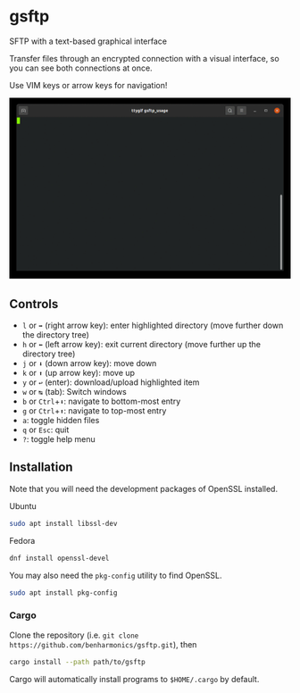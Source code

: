 # gsftp
SFTP with a text-based graphical interface

Transfer files through an encrypted connection with a visual interface, so you can see both connections at once.

Use VIM keys or arrow keys for navigation!

![usage](images/tty.gif)

## Controls

- `l` or `➡` (right arrow key): enter highlighted directory (move further down the directory tree)
- `h` or `⬅` (left arrow key): exit current directory (move further up the directory tree)
- `j` or `⬇` (down arrow key): move down
- `k` or `⬆` (up arrow key): move up
- `y` or `↩` (enter): download/upload highlighted item
- `w` or `↹` (tab): Switch windows
- `b` or `Ctrl`+`⬇`: navigate to bottom-most entry
- `g` or `Ctrl`+`⬆`: navigate to top-most entry
- `a`: toggle hidden files
- `q` or `Esc`: quit
- `?`: toggle help menu

## Installation
Note that you will need the development packages of OpenSSL installed.

Ubuntu
```bash
sudo apt install libssl-dev
```
Fedora
```bash
dnf install openssl-devel
```
You may also need the `pkg-config` utility to find OpenSSL.
```bash
sudo apt install pkg-config
```

### Cargo

Clone the repository (i.e. `git clone https://github.com/benharmonics/gsftp.git`), then
```bash
cargo install --path path/to/gsftp
```
Cargo will automatically install programs to `$HOME/.cargo` by default.
